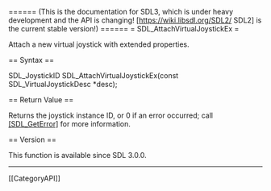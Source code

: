 ====== (This is the documentation for SDL3, which is under heavy development and the API is changing! [https://wiki.libsdl.org/SDL2/ SDL2] is the current stable version!) ======
= SDL_AttachVirtualJoystickEx =

Attach a new virtual joystick with extended properties.

== Syntax ==

<syntaxhighlight lang='c'>
SDL_JoystickID SDL_AttachVirtualJoystickEx(const SDL_VirtualJoystickDesc *desc);
</syntaxhighlight>

== Return Value ==

Returns the joystick instance ID, or 0 if an error occurred; call
[[SDL_GetError]]() for more information.

== Version ==

This function is available since SDL 3.0.0.

----
[[CategoryAPI]]


